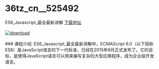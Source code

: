 # 36tz_cn__525492
ES6_Javascript_最全最新讲解
[下载地址](http://www.36tz.cn/article/525492 "下载地址")
<br/></br>[![download](http://36tz.cn/muke_img/2019_07_1-1-300x114.png "下载地址")](http://www.36tz.cn/article/525492 "下载地址")
<br/></br>### 课程介绍:
ES6_Javascript_最全最新讲解中，ECMAScript 6.0（以下简称ES6）是JavaScript语言的下一代标准，已经在2015年6月正式发布了。它的目标，是使得JavaScript语言可以用来编写复杂的大型应用程序，成为企业级开发语言。


